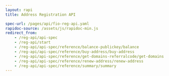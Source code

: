 ```yaml
---
layout: rapi
title: Address Registration API

spec-url: /pages/api/fio-reg-api.yaml
rapidoc-source: /assets/js/rapidoc-min.js
redirect_from:
    - /reg-api/api-spec
    - /reg-api/start
    - /reg-api/api-spec/reference/balance-publickey/balance
    - /reg-api/api-spec/reference/buy-address/buy-address
    - /reg-api/api-spec/reference/get-domains-referralcode/get-domains
    - /reg-api/api-spec/reference/renew-address/renew-address
    - /reg-api/api-spec/reference/summary/summary
---
```

